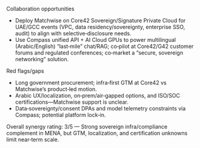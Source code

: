 Collaboration opportunities
- Deploy Matchwise on Core42 Sovereign/Signature Private Cloud for UAE/GCC events (VPC, data residency/sovereignty, enterprise SSO, audit) to align with selective‑disclosure needs.
- Use Compass unified API + AI Cloud GPUs to power multilingual (Arabic/English) “last‑mile” chat/RAG; co‑pilot at Core42/G42 customer forums and regulated conferences; co‑market a “secure, sovereign networking” solution.

Red flags/gaps
- Long government procurement; infra‑first GTM at Core42 vs Matchwise’s product‑led motion.
- Arabic UX/localization, on‑prem/air‑gapped options, and ISO/SOC certifications—Matchwise support is unclear.
- Data‑sovereignty/consent DPAs and model telemetry constraints via Compass; potential platform lock‑in.

Overall synergy rating: 3/5 — Strong sovereign infra/compliance complement in MENA, but GTM, localization, and certification unknowns limit near‑term scale.
